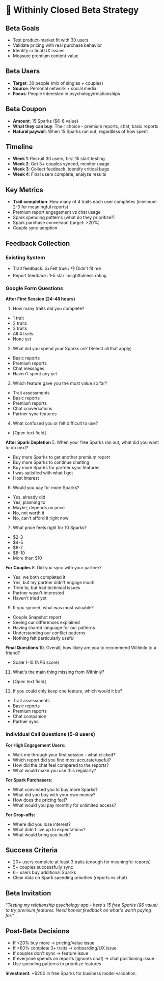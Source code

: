# 🚀 Withinly Closed Beta Strategy

## Beta Goals

- Test product-market fit with 30 users
- Validate pricing with real purchase behavior
- Identify critical UX issues
- Measure premium content value

## Beta Users

- **Target**: 30 people (mix of singles + couples)
- **Source**: Personal network + social media
- **Focus**: People interested in psychology/relationships

## Beta Coupon

- **Amount**: 15 Sparks ($6-8 value)
- **What they can buy**: Their choice - premium reports, chat, basic reports
- **Natural paywall**: When 15 Sparks run out, regardless of how spent

## Timeline

- **Week 1**: Recruit 30 users, first 15 start testing
- **Week 2**: Get 5+ couples synced, monitor usage
- **Week 3**: Collect feedback, identify critical bugs
- **Week 4**: Final users complete, analyze results

## Key Metrics

- **Trait completion**: How many of 4 traits each user completes (minimum 2-3 for meaningful reports)
- Premium report engagement vs chat usage
- Spark spending patterns (what do they prioritize?)
- Spark purchase conversion (target: >20%)
- Couple sync adoption

## Feedback Collection

### Existing System

- Trait feedback: 👍 Felt true / 👎 Didn't fit me
- Report feedback: 1-5 star insightfulness rating

### Google Form Questions

**After First Session (24-48 hours)**

1. How many traits did you complete?

- 1 trait
- 2 traits
- 3 traits
- All 4 traits
- None yet

2. What did you spend your Sparks on? (Select all that apply)

- Basic reports
- Premium reports
- Chat messages
- Haven't spent any yet

3. Which feature gave you the most value so far?

- Trait assessments
- Basic reports
- Premium reports
- Chat conversations
- Partner sync features

4. What confused you or felt difficult to use?

- [Open text field]

**After Spark Depletion** 5. When your free Sparks ran out, what did you want to do next?

- Buy more Sparks to get another premium report
- Buy more Sparks to continue chatting
- Buy more Sparks for partner sync features
- I was satisfied with what I got
- I lost interest

6. Would you pay for more Sparks?

- Yes, already did
- Yes, planning to
- Maybe, depends on price
- No, not worth it
- No, can't afford it right now

7. What price feels right for 10 Sparks?

- $2-3
- $4-5
- $6-7
- $8-10
- More than $10

**For Couples** 8. Did you sync with your partner?

- Yes, we both completed it
- Yes, but my partner didn't engage much
- Tried to, but had technical issues
- Partner wasn't interested
- Haven't tried yet

9. If you synced, what was most valuable?

- Couple Snapshot report
- Seeing our differences explained
- Having shared language for our patterns
- Understanding our conflict patterns
- Nothing felt particularly useful

**Final Questions** 10. Overall, how likely are you to recommend Withinly to a friend?

- Scale 1-10 (NPS score)

11. What's the main thing missing from Withinly?

- [Open text field]

12. If you could only keep one feature, which would it be?

- Trait assessments
- Basic reports
- Premium reports
- Chat companion
- Partner sync

### Individual Call Questions (5-8 users)

**For High Engagement Users:**

- Walk me through your first session - what clicked?
- Which report did you find most accurate/useful?
- How did the chat feel compared to the reports?
- What would make you use this regularly?

**For Spark Purchasers:**

- What convinced you to buy more Sparks?
- What did you buy with your own money?
- How does the pricing feel?
- What would you pay monthly for unlimited access?

**For Drop-offs:**

- Where did you lose interest?
- What didn't live up to expectations?
- What would bring you back?

## Success Criteria

- 20+ users complete at least 3 traits (enough for meaningful reports)
- 5+ couples successfully sync
- 6+ users buy additional Sparks
- Clear data on Spark spending priorities (reports vs chat)

## Beta Invitation

_"Testing my relationship psychology app - here's 15 free Sparks ($6 value) to try premium features. Need honest feedback on what's worth paying for."_

## Post-Beta Decisions

- If <20% buy more → pricing/value issue
- If <60% complete 3+ traits → onboarding/UX issue
- If couples don't sync → feature issue
- If everyone spends on reports (ignores chat) → chat positioning issue
- Use spending patterns to prioritize features

**Investment**: ~$200 in free Sparks for business model validation.
